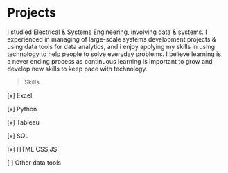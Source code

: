 # Projects

I studied Electrical & Systems Engineering, involving data & systems. I experienced in managing of large-scale systems development projects & using data tools for data analytics, and i enjoy applying my skills in using technology to help people to solve everyday problems. I believe learning is a never ending process as continuous learning is important to grow and develop new skills to keep pace with technology.

> Skills

[x] Excel

[x] Python

[x] Tableau

[x] SQL

[x] HTML CSS JS

[ ] Other data tools

<br />


